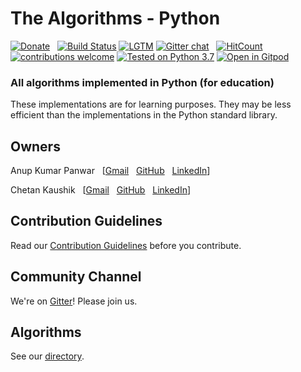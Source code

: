 # The Algorithms - Python <!-- [![Build Status](https://travis-ci.org/TheAlgorithms/Python.svg)](https://travis-ci.org/TheAlgorithms/Python) -->
[![Donate](https://img.shields.io/badge/Donate-PayPal-green.svg)](https://www.paypal.me/TheAlgorithms/100) &nbsp;
[![Build Status](https://img.shields.io/travis/TheAlgorithms/Python.svg?label=Travis%20CI&logo=travis)](https://travis-ci.org/TheAlgorithms/Python)
[![LGTM](https://img.shields.io/lgtm/alerts/github/TheAlgorithms/Python.svg?label=LGTM&logo=LGTM)](https://github.com/TheAlgorithms/Python/pull/1064/checks?check_run_id=176061821)
[![Gitter chat](https://img.shields.io/badge/Chat-On%20Gitter-green.svg?label=Chat&logo=Gitter)](https://gitter.im/TheAlgorithms) &nbsp;
[![HitCount](http://hits.dwyl.com/TheAlgorithms/Python.svg?style=flat)](http://hits.dwyl.com/TheAlgorithms/Python)
[![contributions welcome](https://img.shields.io/static/v1.svg?label=Contributions&message=Welcome&color=Green?style=flat)](https://github.com/TheAlgorithms/Python/blob/master/CONTRIBUTING.md)
[![Tested on Python 3.7](https://img.shields.io/badge/Tested%20-Python%203.7-blue.svg)]( https://www.python.org/downloads)
[![Open in Gitpod](https://gitpod.io/button/open-in-gitpod.svg)](https://gitpod.io/#https://github.com/TheAlgorithms/Python)
### All algorithms implemented in Python (for education)

These implementations are for learning purposes. They may be less efficient than the implementations in the Python standard library.

## Owners

Anup Kumar Panwar
&nbsp; [[Gmail](mailto:1anuppanwar@gmail.com?Subject=The%20Algorithms%20-%20Python)
&nbsp; [GitHub](https://github.com/anupkumarpanwar)
&nbsp; [LinkedIn](https://www.linkedin.com/in/anupkumarpanwar/)]

Chetan Kaushik
&nbsp; [[Gmail](mailto:dynamitechetan@gmail.com?Subject=The%20Algorithms%20-%20Python)
&nbsp; [GitHub](https://github.com/dynamitechetan)
&nbsp; [LinkedIn](https://www.linkedin.com/in/chetankaushik/)]

## Contribution Guidelines

Read our [Contribution Guidelines](CONTRIBUTING.md) before you contribute.

## Community Channel

We're on [Gitter](https://gitter.im/TheAlgorithms)! Please join us.

## Algorithms

See our [directory](DIRECTORY.md).
